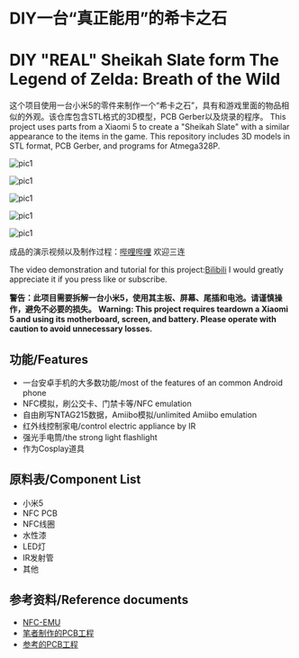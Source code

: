# DIY一台“真正能用”的希卡之石
# DIY "REAL" Sheikah Slate form The Legend of Zelda: Breath of the Wild

这个项目使用一台小米5的零件来制作一个“希卡之石”，具有和游戏里面的物品相似的外观。该仓库包含STL格式的3D模型，PCB Gerber以及烧录的程序。
This project uses parts from a Xiaomi 5 to create a "Sheikah Slate" with a similar appearance to the items in the game. This repository includes 3D models in STL format, PCB Gerber, and programs for Atmega328P.

![pic1]()

![pic1]()

![pic1]()

![pic1]()

![pic1]()

成品的演示视频以及制作过程：[哔哩哔哩](https://www.bilibili.com/video/av735567996/)
欢迎三连

The video demonstration and tutorial for this project:[Bilibili](https://www.bilibili.com/video/av735567996/)
I would greatly appreciate it if you press like or subscribe.

**警告：此项目需要拆解一台小米5，使用其主板、屏幕、尾插和电池。请谨慎操作，避免不必要的损失。**
**Warning: This project requires teardown a Xiaomi 5 and using its motherboard, screen, and battery. Please operate with caution to avoid unnecessary losses.**

## 功能/Features
* 一台安卓手机的大多数功能/most of the features of an common Android phone
* NFC模拟，刷公交卡、门禁卡等/NFC emulation
* 自由刷写NTAG215数据，Amiibo模拟/unlimited Amiibo emulation
* 红外线控制家电/control electric appliance by IR
* 强光手电筒/the strong light flashlight
* 作为Cosplay道具

## 原料表/Component List
* 小米5
* NFC PCB
* NFC线圈
* 水性漆
* LED灯
* IR发射管
* 其他

## 参考资料/Reference documents
* [NFC-EMU](https://github.com/solosky/nfc-emu)
* [笔者制作的PCB工程](https://oshwhub.com/user256/nfcemu-modular_copy)
* [参考的PCB工程](https://oshwhub.com/89_g/nfcemu-for-solosky_copy)
